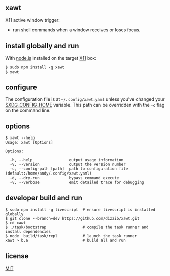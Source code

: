 ## xawt

X11 active window trigger:

- run shell commands when a window receives or loses focus.

## install globally and run

With [node.js] installed on the target [X11] box:

    $ sudo npm install -g xawt
    $ xawt

## configure

The configuration file is at `~/.config/xawt.yaml` unless
you've changed your [$XDG_CONFIG_HOME] variable.
This path can be overridden with the `-c` flag on the command line.

## options

    $ xawt --help
    Usage: xawt [Options]

    Options:

      -h, --help                output usage information
      -V, --version             output the version number
      -c, --config-path [path]  path to configuration file (default:/home/andy/.config/xawt.yaml)
      -d, --dry-run             bypass command execute
      -v, --verbose             emit detailed trace for debugging

## developer build and run

    $ sudo npm install -g livescript  # ensure livescript is installed globally
    $ git clone --branch=dev https://github.com/dizzib/xawt.git
    $ cd xawt
    $ ./task/bootstrap                # compile the task runner and install dependencies
    $ node _build/task/repl           # launch the task runner
    xawt > b.a                        # build all and run

## license

[MIT](./LICENSE)

[$XDG_CONFIG_HOME]: http://standards.freedesktop.org/basedir-spec/basedir-spec-latest.html
[node.js]: http://nodejs.org
[X11]: https://en.wikipedia.org/wiki/X_Window_System
